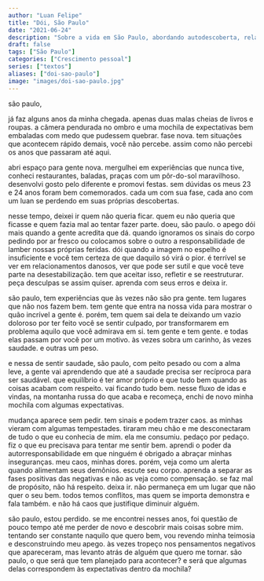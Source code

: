 ```yaml
---
author: "Luan Felipe"
title: "Dói, São Paulo"
date: "2021-06-24"
description: "Sobre a vida em São Paulo, abordando autodescoberta, relacionamentos e crescimento pessoal. Uma jornada de aprendizado, desapego e busca por equilíbrio emocional."
draft: false
tags: ["São Paulo"]
categories: ["Crescimento pessoal"]
series: ["textos"]
aliases: ["doi-sao-paulo"]
image: "images/doi-sao-paulo.jpg"
---
```


são paulo,

já faz alguns anos da minha chegada. apenas duas malas cheias de livros e roupas. a câmera pendurada no ombro e uma mochila de expectativas bem embaladas com medo que pudessem quebrar. fase nova. tem situações que acontecem rápido demais, você não percebe. assim como não percebi os anos que passaram até aqui.

abri espaço para gente nova. mergulhei em experiências que nunca tive, conheci restaurantes, baladas, praças com um pôr-do-sol maravilhoso. desenvolvi gosto pelo diferente e promovi festas. sem dúvidas os meus 23 e 24 anos foram bem comemorados. cada um com sua fase, cada ano com um luan se perdendo em suas próprias descobertas.

nesse tempo, deixei ir quem não queria ficar. quem eu não queria que ficasse e quem fazia mal ao tentar fazer parte. doeu, são paulo. o apego dói mais quando a gente acredita que dá. quando ignoramos os sinais do corpo pedindo por ar fresco ou colocamos sobre o outro a responsabilidade de lamber nossas próprias feridas. dói quando a imagem no espelho é insuficiente e você tem certeza de que daquilo só virá o pior. é terrível se ver em relacionamentos danosos, ver que pode ser sutil e que você teve parte na desestabilização. tem que aceitar isso, refletir e se reestruturar. peça desculpas se assim quiser. aprenda com seus erros e deixa ir.

são paulo, tem experiências que às vezes não são pra gente. tem lugares que não nos fazem bem. tem gente que entra na nossa vida para mostrar o quão incrível a gente é. porém, tem quem sai dela te deixando um vazio doloroso por ter feito você se sentir culpado, por transformarem em problema aquilo que você admirava em si. tem gente e tem gente. e todas elas passam por você por um motivo. às vezes sobra um carinho, às vezes saudade. e outras um peso.

e nessa de sentir saudade, são paulo, com peito pesado ou com a alma leve, a gente vai aprendendo que até a saudade precisa ser recíproca para ser saudável. que equilíbrio é ter amor próprio e que tudo bem quando as coisas acabam com respeito. vai ficando tudo bem. nesse fluxo de idas e vindas, na montanha russa do que acaba e recomeça, enchi de novo minha mochila com algumas expectativas.

mudança aparece sem pedir. tem sinais e podem trazer caos. as minhas vieram com algumas tempestades. tiraram meu chão e me desconectaram de tudo o que eu conhecia de mim. ela me consumiu. pedaço por pedaço. fiz o que eu precisava para tentar me sentir bem. aprendi o poder da autorresponsabilidade em que ninguém é obrigado a abraçar minhas inseguranças. meu caos, minhas dores. porém, veja como um alerta quando alimentam seus demônios. escute seu corpo. aprenda a separar as fases positivas das negativas e não as veja como compensação. se faz mal de propósito, não há respeito. deixa ir. não permaneça em um lugar que não quer o seu bem. todos temos conflitos, mas quem se importa demonstra e fala também. e não há caos que justifique diminuir alguém.

são paulo, estou perdido. se me encontrei nesses anos, foi questão de pouco tempo até me perder de novo e descobrir mais coisas sobre mim. tentando ser constante naquilo que quero bem, vou revendo minha teimosia e desconstruindo meu apego. às vezes tropeço nos pensamentos negativos que apareceram, mas levanto atrás de alguém que quero me tornar. são paulo, o que será que tem planejado para acontecer? e será que algumas delas correspondem às expectativas dentro da mochila?
